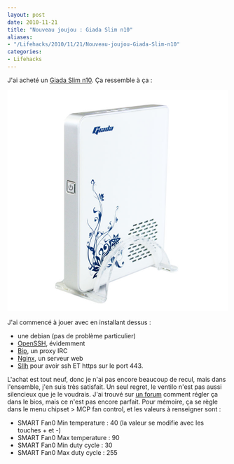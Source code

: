 ```yaml
---
layout: post
date: 2010-11-21
title: "Nouveau joujou : Giada Slim n10"
aliases:
- "/Lifehacks/2010/11/21/Nouveau-joujou-Giada-Slim-n10"
categories:
- Lifehacks
---
```

J'ai acheté un [Giada Slim n10](http://www.giadatech.com/index.php?app=product&act=show&id=37). Ça ressemble à ça :

![Giada Slim n10](/public/giada.jpg)

J'ai commencé à jouer avec en installant dessus :

* une debian (pas de problème particulier)
* [OpenSSH](http://www.openssh.com/), évidemment
* [Bip](http://bip.milkypond.org/), un proxy IRC
* [Nginx](http://wiki.nginx.org/Main), un serveur web
* [Sllh](http://www.rutschle.net/tech/sslh.shtml) pour avoir ssh ET https sur le port 443.

L'achat est tout neuf, donc je n'ai pas encore beaucoup de recul, mais dans l'ensemble, j'en suis très satisfait. Un seul regret, le ventilo n'est pas aussi silencieux que je le voudrais. J'ai trouvé sur [un forum](http://www.blogeee.net/forum/viewtopic.php?p=209248#p209248) comment régler ça dans le bios, mais ce n'est pas encore parfait. Pour mémoire, ça se règle dans le menu chipset > MCP fan control, et les valeurs à renseigner sont :

* SMART Fan0 Min temperature : 40 (la valeur se modifie avec les touches + et -)
* SMART Fan0 Max temperature : 90
* SMART Fan0 Min duty cycle : 30
* SMART Fan0 Max duty cycle : 255
